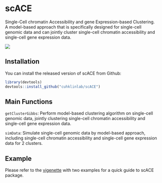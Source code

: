 
scACE
=====

Single-Cell chromatin Accessibility and gene Expression-based Clustering. A model-based approach that is specifically designed for single-cell genomic data and can jointly cluster single-cell chromatin accessibility and single-cell gene expression data.

![](https://github.com/WWJiaxuan/scACE/blob/master/scACE_pic.jpg)

Installation
------------

You can install the released version of scACE from Github:

``` r
library(devtools)
devtools::install_github("cuhklinlab/scACE")
```

Main Functions
--------------

`getClusterGibbs`: Perform model-based clustering algorithm on single-cell genomic data, jointly clustering single-cell chromatin accessibility and single-cell gene expression data.

`simData`: Simulate single-cell genomic data by model-based approach, including single-cell chromatin accessibility and single-cell gene expression data for 2 clusters.

Example
-------

Please refer to the [vigenette](https://github.com/WWJiaxuan/scACE/tree/master/vignette) with two examples for a quick guide to scACE package.
